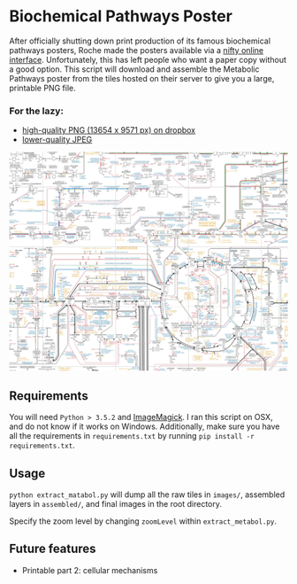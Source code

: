 # Biochemical Pathways Poster

After officially shutting down print production of its famous biochemical pathways posters, Roche made the posters available via a [nifty online interface](http://biochemical-pathways.com/#/map/1). Unfortunately, this has left people who want a paper copy without a good option. This script will download and assemble the Metabolic Pathways poster from the tiles hosted on their server to give you a large, printable PNG file.
### For the lazy:
- [high-quality PNG (13654 x 9571 px) on dropbox](https://github.com/usnish/biochemical-pathways-poster/raw/master/finalimg_hires.png)
- [lower-quality JPEG](https://github.com/usnish/biochemical-pathways-poster/blob/master/finalimg.jpg)

![preview jpeg](preview.jpg)

## Requirements
You will need `Python > 3.5.2` and [ImageMagick](http://www.imagemagick.org/script/index.php). I ran this script on OSX, and do not know if it works on Windows.
Additionally, make sure you have all the requirements in `requirements.txt` by running `pip install -r requirements.txt`.

## Usage
`python extract_matabol.py` will dump all the raw tiles in `images/`, assembled layers in `assembled/`, and final images in the root directory.

Specify the zoom level by changing `zoomLevel` within `extract_metabol.py`.

## Future features
- Printable part 2: cellular mechanisms
